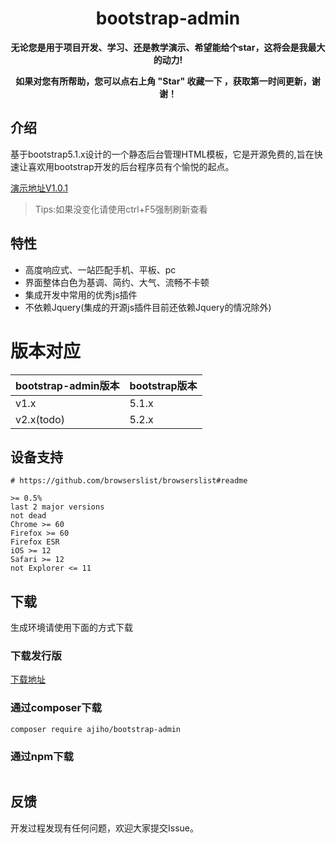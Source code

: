 <h1 align="center">bootstrap-admin</h1> 

<p align="center">    
    <b>无论您是用于项目开发、学习、还是教学演示、希望能给个star，这将会是我最大的动力!</b>
</p>
<p align="center">    
    <b>如果对您有所帮助，您可以点右上角 "Star" 收藏一下 ，获取第一时间更新，谢谢！</b>
</p>

## 介绍

基于bootstrap5.1.x设计的一个静态后台管理HTML模板，它是开源免费的,旨在快速让喜欢用bootstrap开发的后台程序员有个愉悦的起点。


[演示地址V1.0.1](https://ajiho.gitee.io/bootstrap-admin)

> Tips:如果没变化请使用ctrl+F5强制刷新查看


## 特性

- 高度响应式、一站匹配手机、平板、pc
- 界面整体白色为基调、简约、大气、流畅不卡顿
- 集成开发中常用的优秀js插件
- 不依赖Jquery(集成的开源js插件目前还依赖Jquery的情况除外)


# 版本对应

|bootstrap-admin版本|bootstrap版本|
|--|--|
|v1.x|5.1.x|
|v2.x(todo)|5.2.x|

## 设备支持

~~~
# https://github.com/browserslist/browserslist#readme

>= 0.5%
last 2 major versions
not dead
Chrome >= 60
Firefox >= 60
Firefox ESR
iOS >= 12
Safari >= 12
not Explorer <= 11
~~~

## 下载

生成环境请使用下面的方式下载

### 下载发行版

[下载地址](https://gitee.com/ajiho/bootstrap-admin/releases)

### 通过composer下载

~~~
composer require ajiho/bootstrap-admin
~~~


### 通过npm下载
~~~

~~~

## 反馈

开发过程发现有任何问题，欢迎大家提交Issue。

